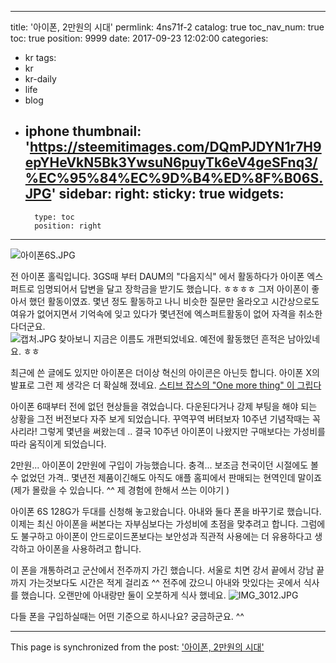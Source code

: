
---
title: '아이폰,  2만원의 시대'
permlink: 4ns71f-2
catalog: true
toc_nav_num: true
toc: true
position: 9999
date: 2017-09-23 12:02:00
categories:
- kr
tags:
- kr
- kr-daily
- life
- blog
- iphone
thumbnail: 'https://steemitimages.com/DQmPJDYN1r7H9epYHeVkN5Bk3YwsuN6puyTk6eV4geSFnq3/%EC%95%84%EC%9D%B4%ED%8F%B06S.JPG'
sidebar:
    right:
        sticky: true
widgets:
    -
        type: toc
        position: right
---


![아이폰6S.JPG](https://steemitimages.com/DQmPJDYN1r7H9epYHeVkN5Bk3YwsuN6puyTk6eV4geSFnq3/%EC%95%84%EC%9D%B4%ED%8F%B06S.JPG)


전 아이폰 홀릭입니다.  3GS때 부터 DAUM의  "다음지식" 에서 활동하다가 아이폰 엑스퍼트로 임명되어서 답변을 달고 장학금을 받기도 했습니다. ㅎㅎㅎㅎ 그저 아이폰이 좋아서 했던 활동이였죠.  몇년 정도 활동하고 나니 비슷한 질문만 올라오고 시간상으로도 여유가 없어지면서 기억속에 잊고 있다가  몇년전에 엑스퍼트활동이 없어 자격을 취소한다더군요.  
![캡처.JPG](https://steemitimages.com/DQmdSjK23wvQ84eSQaYbNLwN19BmnLmek76HbG7wksti8x3/%EC%BA%A1%EC%B2%98.JPG)
찾아보니 지금은 이름도 개편되었네요.  예전에 활동했던 흔적은 남아있네요. ㅎㅎ


최근에 쓴 글에도 있지만 아이폰은 더이상 혁신의 아이콘은 아닌듯 합니다.  아이폰 X의 발표로 그런 제 생각은 더 확실해 졌네요.
[스티브 잡스의 "One more thing" 이 그립다](https://steemit.com/kr/@kingbit/one-more-thing)

아이폰 6때부터 전에 없던 현상들을 겪었습니다. 다운된다거나 강제 부팅을 해야 되는 상황을 그전 버전보다 자주 보게 되었습니다.  꾸역꾸역 버텨보자 10주년 기념작때는 꼭 사리라! 그렇게 몇년을 써왔는데 ..  결국 10주년 아이폰이 나왔지만 구매보다는 가성비를 따라 움직이게 되었습니다. 

2만원... 아이폰이 2만원에 구입이 가능했습니다. 충격...   보조금 천국이던 시절에도 볼수 없었던 가격..  몇년전 제품이긴해도 아직도 애플 홈피에서 판매되는 현역인데 말이죠 
(제가 몰랐을 수 있습니다. ^^ 제 경험에 한해서 쓰는 이야기 )


아이폰 6S  128G가 두대를 신청해 놓고왔습니다. 아내와 둘다 폰을 바꾸기로 했습니다. 이제는 최신 아이폰을 써본다는 자부심보다는 가성비에 초점을 맞추려고 합니다. 그럼에도 불구하고 아이폰이 안드로이드폰보다는 보안성과 직관적 사용에는 더 유용하다고 생각하고 아이폰을 사용하려고 합니다. 

이 폰을 개통하려고 군산에서 전주까지 가긴 했습니다. 서울로 치면 강서 끝에서 강남 끝까지 가는것보다도 시간은 적게 걸리죠 ^^ 전주에 갔으니 아내와 맛있다는 곳에서 식사를 했습니다.  오랜만에 아내랑만 둘이 오붓하게 식사 했네요. 
![IMG_3012.JPG](https://steemitimages.com/DQmaRCRS9ZVk4BhGTekbqcVj2LAUNdEiW1NDhFzj1Qi1Z5k/IMG_3012.JPG)

다들 폰을 구입하실때는 어떤 기준으로 하시나요? 궁금하군요. ^^

- - -

This page is synchronized from the post: ['아이폰,  2만원의 시대'](https://steemit.com/@kingbit/4ns71f-2)
